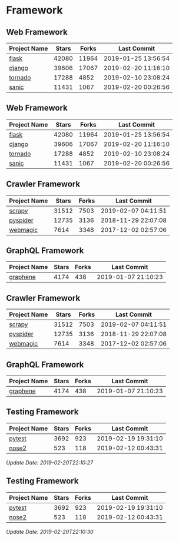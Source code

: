 # Framework

## Web Framework

| Project Name | Stars | Forks | Last Commit |
| ------------ | ----- | ----- | ----------- |
| [flask](https://github.com/pallets/flask) | 42080 | 11964 | 2019-01-25 13:56:54 |
| [django](https://github.com/django/django) | 39606 | 17067 | 2019-02-20 11:16:10 |
| [tornado](https://github.com/tornadoweb/tornado) | 17288 | 4852 | 2019-02-10 23:08:24 |
| [sanic](https://github.com/huge-success/sanic) | 11431 | 1067 | 2019-02-20 00:26:56 |

## Web Framework

| Project Name | Stars | Forks | Last Commit |
| ------------ | ----- | ----- | ----------- |
| [flask](https://github.com/pallets/flask) | 42080 | 11964 | 2019-01-25 13:56:54 |
| [django](https://github.com/django/django) | 39606 | 17067 | 2019-02-20 11:16:10 |
| [tornado](https://github.com/tornadoweb/tornado) | 17288 | 4852 | 2019-02-10 23:08:24 |
| [sanic](https://github.com/huge-success/sanic) | 11431 | 1067 | 2019-02-20 00:26:56 |

## Crawler Framework

| Project Name | Stars | Forks | Last Commit |
| ------------ | ----- | ----- | ----------- |
| [scrapy](https://github.com/scrapy/scrapy) | 31512 | 7503 | 2019-02-07 04:11:51 |
| [pyspider](https://github.com/binux/pyspider) | 12735 | 3136 | 2018-11-29 22:07:08 |
| [webmagic](https://github.com/code4craft/webmagic) | 7614 | 3348 | 2017-12-02 02:57:06 |

## GraphQL Framework

| Project Name | Stars | Forks | Last Commit |
| ------------ | ----- | ----- | ----------- |
| [graphene](https://github.com/graphql-python/graphene) | 4174 | 438 | 2019-01-07 21:10:23 |

## Crawler Framework

| Project Name | Stars | Forks | Last Commit |
| ------------ | ----- | ----- | ----------- |
| [scrapy](https://github.com/scrapy/scrapy) | 31512 | 7503 | 2019-02-07 04:11:51 |
| [pyspider](https://github.com/binux/pyspider) | 12735 | 3136 | 2018-11-29 22:07:08 |
| [webmagic](https://github.com/code4craft/webmagic) | 7614 | 3348 | 2017-12-02 02:57:06 |

## GraphQL Framework

| Project Name | Stars | Forks | Last Commit |
| ------------ | ----- | ----- | ----------- |
| [graphene](https://github.com/graphql-python/graphene) | 4174 | 438 | 2019-01-07 21:10:23 |

## Testing Framework

| Project Name | Stars | Forks | Last Commit |
| ------------ | ----- | ----- | ----------- |
| [pytest](https://github.com/pytest-dev/pytest) | 3692 | 923 | 2019-02-19 19:31:10 |
| [nose2](https://github.com/nose-devs/nose2) | 523 | 118 | 2019-02-12 00:43:31 |

*Update Date: 2019-02-20T22:10:27*
## Testing Framework

| Project Name | Stars | Forks | Last Commit |
| ------------ | ----- | ----- | ----------- |
| [pytest](https://github.com/pytest-dev/pytest) | 3692 | 923 | 2019-02-19 19:31:10 |
| [nose2](https://github.com/nose-devs/nose2) | 523 | 118 | 2019-02-12 00:43:31 |

*Update Date: 2019-02-20T22:10:30*